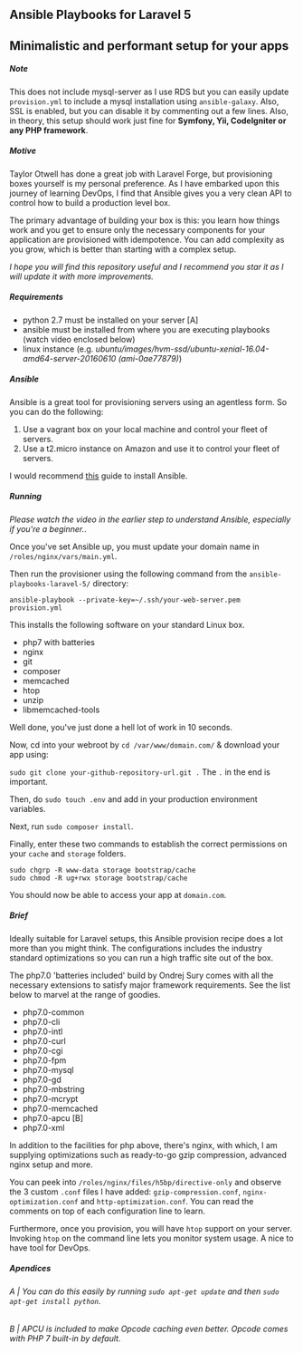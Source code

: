 Ansible Playbooks for Laravel 5
---
Minimalistic and performant setup for your apps
---

##### Note

This does not include mysql-server as I use RDS but you can easily update `provision.yml` to include a mysql installation using `ansible-galaxy`. Also, SSL is enabled, but you can disable it by commenting out a few lines. Also, in theory, this setup should work just fine for **Symfony, Yii, CodeIgniter or any PHP framework**.

##### Motive

Taylor Otwell has done a great job with Laravel Forge, but provisioning boxes yourself is my personal preference. As I have embarked upon this journey of learning DevOps, I find that Ansible gives you a very clean API to control how to build a production level box. 

The primary advantage of building your box is this: you learn how things work and you get to ensure only the necessary components for your application are provisioned with idempotence. You can add complexity as you grow, which is better than starting with a complex setup.

_I hope you will find this repository useful and I recommend you star it as I will update it with more improvements._

##### Requirements 

* python 2.7 must be installed on your server [A]
* ansible must be installed from where you are executing playbooks (watch video enclosed below)
* linux instance (e.g. _ubuntu/images/hvm-ssd/ubuntu-xenial-16.04-amd64-server-20160610 (ami-0ae77879)_)

##### Ansible

Ansible is a great tool for provisioning servers using an agentless form. So you can do the following:

1. Use a vagrant box on your local machine and control your fleet of servers.
2. Use a t2.micro instance on Amazon and use it to control your fleet of servers.

I would recommend [this](https://serversforhackers.com/video/ansible-installation-and-basics) guide to install Ansible.

##### Running

_Please watch the video in the earlier step to understand Ansible, especially if you're a beginner._.

Once you've set Ansible up, you must update your domain name in `/roles/nginx/vars/main.yml`.

Then run the provisioner using the following command from the `ansible-playbooks-laravel-5/` directory:

`ansible-playbook --private-key=~/.ssh/your-web-server.pem provision.yml`

This installs the following software on your standard Linux box.

* php7 with batteries
* nginx
* git
* composer
* memcached
* htop
* unzip
* libmemcached-tools

Well done, you've just done a hell lot of work in 10 seconds. 

Now, cd into your webroot by `cd /var/www/domain.com/` & download your app using:

`sudo git clone your-github-repository-url.git .` The `.` in the end is important.

Then, do `sudo touch .env` and add in your production environment variables.

Next, run `sudo composer install`.

Finally, enter these two commands to establish the correct permissions on your `cache` and `storage` folders. 

```
sudo chgrp -R www-data storage bootstrap/cache
sudo chmod -R ug+rwx storage bootstrap/cache
```

You should now be able to access your app at `domain.com`.


##### Brief

Ideally suitable for Laravel setups, this Ansible provision recipe does a lot more than you might think. The configurations includes the industry standard optimizations so you can run a high traffic site out of the box. 

The php7.0 'batteries included' build by Ondrej Sury comes with all the necessary extensions to satisfy major framework requirements. See the list below to marvel at the range of goodies.


* php7.0-common
* php7.0-cli
* php7.0-intl
* php7.0-curl
* php7.0-cgi
* php7.0-fpm
* php7.0-mysql
* php7.0-gd
* php7.0-mbstring
* php7.0-mcrypt
* php7.0-memcached
* php7.0-apcu [B]
* php7.0-xml

In addition to the facilities for php above, there's nginx, with which, I am supplying optimizations such as ready-to-go gzip compression, advanced nginx setup and more.

You can peek into `/roles/nginx/files/h5bp/directive-only` and observe the 3 custom `.conf` files I have added: `gzip-compression.conf`, `nginx-optimization.conf` and `http-optimization.conf`. You can read the comments on top of each configuration line to learn.

Furthermore, once you provision, you will have `htop` support on your server. Invoking `htop` on the command line lets you monitor system usage. A nice to have tool for DevOps. 

##### Apendices

###### A | _You can do this easily by running `sudo apt-get update` and then `sudo apt-get install python`_.

###### B | _APCU is included to make Opcode caching even better. Opcode comes with PHP 7 built-in by default_.
